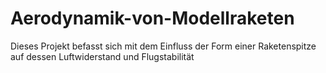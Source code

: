 # Aerodynamik-von-Modellraketen
Dieses Projekt befasst sich mit dem Einfluss der Form einer Raketenspitze auf dessen Luftwiderstand und Flugstabilität  
